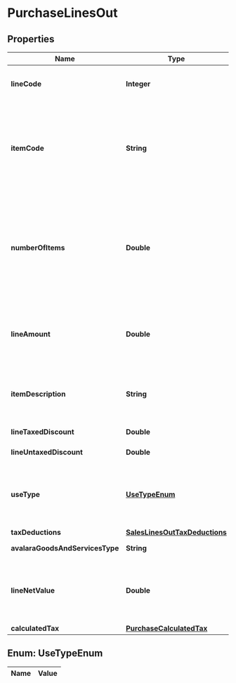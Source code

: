 
# PurchaseLinesOut

## Properties
Name | Type | Description | Notes
------------ | ------------- | ------------- | -------------
**lineCode** | **Integer** | This string is a unique identifier for this line in the transaction |  [optional]
**itemCode** | **String** | This string is a code maintained by the client application to uniquely identify a product or service. It will likely be a SKU and is required for SST states. | 
**numberOfItems** | **Double** | This decimal captures the number of individual items or units represented by this line. Digits after the decimal point are optional. This should always be positive. Quantity, default 1 |  [optional]
**lineAmount** | **Double** | This decimal captures the total cost of this line. In its simplest form lineAmount &#x3D; (item price * numberOfItems). |  [optional]
**itemDescription** | **String** | This string captures the description of the item represented by this line, will be used LC 116 |  [optional]
**lineTaxedDiscount** | **Double** | Conditional discount |  [optional]
**lineUntaxedDiscount** | **Double** | Unconditional discount |  [optional]
**useType** | [**UseTypeEnum**](#UseTypeEnum) | Type of entity use associated with this line - &#39;resale&#39; - &#39;production&#39; - &#39;use or consumption&#39; - &#39;fixed assets&#39;  |  [optional]
**taxDeductions** | [**SalesLinesOutTaxDeductions**](SalesLinesOutTaxDeductions.md) |  |  [optional]
**avalaraGoodsAndServicesType** | **String** | AGAST CODE for itemCode |  [optional]
**lineNetValue** | **Double** | This decimal captures the value of lineAmount - lineTaxedDiscount - sum of withholding. |  [optional]
**calculatedTax** | [**PurchaseCalculatedTax**](PurchaseCalculatedTax.md) |  |  [optional]


<a name="UseTypeEnum"></a>
## Enum: UseTypeEnum
Name | Value
---- | -----



